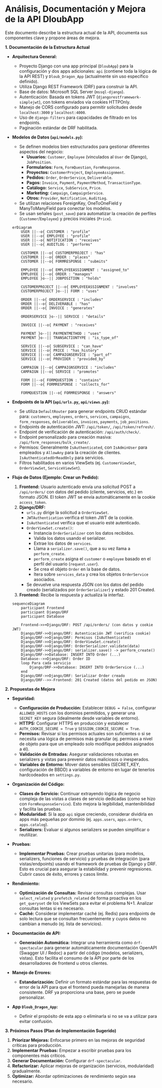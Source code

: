 # Análisis, Documentación y Mejora de la API DloubApp

Este documento describe la estructura actual de la API, documenta sus componentes clave y propone áreas de mejora.

**1. Documentación de la Estructura Actual**

*   **Arquitectura General:**
    *   Proyecto Django con una app principal (`DloubApp`) para la configuración y dos apps adicionales: `api` (contiene toda la lógica de la API REST) y `Dloub_Dragon_App` (actualmente sin uso específico definido).
    *   Utiliza Django REST Framework (DRF) para construir la API.
    *   Base de datos: Microsoft SQL Server (`mssql-django`).
    *   Autenticación: Basada en tokens JWT (`djangorestframework-simplejwt`), con tokens enviados vía cookies HTTPOnly.
    *   Manejo de CORS configurado para permitir solicitudes desde `localhost:3000` y `localhost:4000`.
    *   Uso de `django-filters` para capacidades de filtrado en los endpoints.
    *   Paginación estándar de DRF habilitada.

*   **Modelos de Datos (`api/models.py`):**
    *   Se definen modelos bien estructurados para gestionar diferentes aspectos del negocio:
        *   **Usuarios:** `Customer`, `Employee` (vinculados al `User` de Django), `JobPosition`.
        *   **Formularios:** `Form`, `FormQuestion`, `FormResponse`.
        *   **Proyectos:** `CustomerProject`, `EmployeeAssignment`.
        *   **Pedidos:** `Order`, `OrderService`, `Deliverable`.
        *   **Pagos:** `Invoice`, `Payment`, `PaymentMethod`, `TransactionType`.
        *   **Catálogo:** `Service`, `SubService`, `Price`.
        *   **Marketing:** `Campaign`, `CampaignService`.
        *   **Otros:** `Provider`, `Notification`, `AuditLog`.
    *   Se utilizan relaciones ForeignKey, OneToOneField y ManyToManyField para conectar los modelos.
    *   Se usan señales (`post_save`) para automatizar la creación de perfiles (`Customer`/`Employee`) y precios iniciales (`Price`).

    ```mermaid
    erDiagram
        USER ||--o{ CUSTOMER : "profile"
        USER ||--o{ EMPLOYEE : "profile"
        USER ||--o{ NOTIFICATION : "receives"
        USER ||--o{ AUDITLOG : "performs"

        CUSTOMER ||--o{ CUSTOMERPROJECT : "has"
        CUSTOMER ||--o{ ORDER : "places"
        CUSTOMER ||--o{ FORMRESPONSE : "submits"

        EMPLOYEE ||--o{ EMPLOYEEASSIGNMENT : "assigned_to"
        EMPLOYEE ||--o{ ORDER : "manages"
        EMPLOYEE }o--|| JOBPOSITION : "holds"

        CUSTOMERPROJECT ||--o{ EMPLOYEEASSIGNMENT : "involves"
        CUSTOMERPROJECT }o--|| FORM : "uses"

        ORDER ||--o{ ORDERSERVICE : "includes"
        ORDER ||--o{ DELIVERABLE : "has"
        ORDER ||--o{ INVOICE : "generates"

        ORDERSERVICE }o--|| SERVICE : "details"

        INVOICE ||--o{ PAYMENT : "receives"

        PAYMENT }o--|| PAYMENTMETHOD : "uses"
        PAYMENT }o--|| TRANSACTIONTYPE : "is_type_of"

        SERVICE ||--o{ SUBSERVICE : "can_have"
        SERVICE ||--o{ PRICE : "has_history"
        SERVICE ||--o{ CAMPAIGNSERVICE : "part_of"
        SERVICE ||--o{ PROVIDER : "provided_by"

        CAMPAIGN ||--o{ CAMPAIGNSERVICE : "includes"
        CAMPAIGN ||--o{ SERVICE : "promotes"

        FORM ||--o{ FORMQUESTION : "contains"
        FORM ||--o{ FORMRESPONSE : "collects_for"

        FORMQUESTION ||--o{ FORMRESPONSE : "answers"
    ```

*   **Endpoints de la API (`api/urls.py`, `api/views.py`):**
    *   Se utiliza `DefaultRouter` para generar endpoints CRUD estándar para: `customers`, `employees`, `orders`, `services`, `campaigns`, `form_responses`, `deliverables`, `invoices`, `payments`, `job_positions`.
    *   Endpoints de autenticación JWT: `/api/token/`, `/api/token/refresh/`.
    *   Endpoint de verificación de autenticación: `/api/auth/check/`.
    *   Endpoint personalizado para creación masiva: `/api/form_responses/bulk_create/`.
    *   Permisos: Generalmente `IsAuthenticated`, con `IsAdminUser` para empleados y `AllowAny` para la creación de clientes. `IsAuthenticatedOrReadOnly` para servicios.
    *   Filtros habilitados en varios ViewSets (ej. `CustomerViewSet`, `OrderViewSet`, `ServiceViewSet`).

*   **Flujo de Datos (Ejemplo: Crear un Pedido):**
    1.  **Frontend:** Usuario autenticado envía una solicitud POST a `/api/orders/` con datos del pedido (cliente, servicios, etc.) en formato JSON. El token JWT se envía automáticamente en la cookie `access_token`.
    2.  **Django/DRF:**
        *   `urls.py` dirige la solicitud a `OrderViewSet`.
        *   `JWTAuthentication` verifica el token JWT de la cookie.
        *   `IsAuthenticated` verifica que el usuario esté autenticado.
        *   `OrderViewSet.create()`:
            *   Instancia `OrderSerializer` con los datos recibidos.
            *   Valida los datos usando el serializer.
            *   Extrae los datos de `services`.
            *   Llama a `serializer.save()`, que a su vez llama a `perform_create`.
            *   `perform_create` asigna el `customer` o `employee` basado en el perfil del usuario (`request.user`).
            *   Se crea el objeto `Order` en la base de datos.
            *   Itera sobre `services_data` y crea los objetos `OrderService` asociados.
        *   Se devuelve una respuesta JSON con los datos del pedido creado (serializados por `OrderSerializer`) y estado 201 Created.
    3.  **Frontend:** Recibe la respuesta y actualiza la interfaz.

    ```mermaid
    sequenceDiagram
        participant Frontend
        participant Django/DRF
        participant Database

        Frontend->>+Django/DRF: POST /api/orders/ (con datos y cookie JWT)
        Django/DRF->>Django/DRF: Autenticación JWT (verifica cookie)
        Django/DRF->>Django/DRF: Permisos (IsAuthenticated)
        Django/DRF->>Django/DRF: OrderViewSet.create()
        Django/DRF->>Django/DRF: OrderSerializer.validate(data)
        Django/DRF->>Django/DRF: serializer.save() -> perform_create()
        Django/DRF->>Database: INSERT INTO Order (...)
        Database-->>Django/DRF: Order ID
        loop Para cada servicio
            Django/DRF->>Database: INSERT INTO OrderService (...)
        end
        Django/DRF->>Django/DRF: Serializar Order creado
        Django/DRF-->>-Frontend: 201 Created (datos del pedido en JSON)
    ```

**2. Propuestas de Mejora**

*   **Seguridad:**
    *   **Configuración de Producción:** Establecer `DEBUG = False`, configurar `ALLOWED_HOSTS` con los dominios permitidos, y generar una `SECRET_KEY` segura (idealmente desde variables de entorno).
    *   **HTTPS:** Configurar HTTPS en producción y establecer `AUTH_COOKIE_SECURE = True` y `SESSION_COOKIE_SECURE = True`.
    *   **Permisos:** Revisar si los permisos actuales son suficientes o si se necesita una lógica de permisos más granular (ej. permisos a nivel de objeto para que un empleado solo modifique pedidos asignados a él).
    *   **Validación de Entradas:** Asegurar validaciones robustas en serializers y vistas para prevenir datos maliciosos o inesperados.
    *   **Variables de Entorno:** Mover datos sensibles (SECRET_KEY, configuración de BBDD) a variables de entorno en lugar de tenerlos hardcodeados en `settings.py`.

*   **Organización del Código:**
    *   **Clases de Servicio:** Continuar extrayendo lógica de negocio compleja de las vistas a clases de servicio dedicadas (como se hizo con `FormResponseService`). Esto mejora la legibilidad, mantenibilidad y facilita las pruebas.
    *   **Modularidad:** Si la app `api` sigue creciendo, considerar dividirla en apps más pequeñas por dominio (ej. `apps.users`, `apps.orders`, `apps.catalog`).
    *   **Serializers:** Evaluar si algunos serializers se pueden simplificar o reutilizar.

*   **Pruebas:**
    *   **Implementar Pruebas:** Crear pruebas unitarias (para modelos, serializers, funciones de servicio) y pruebas de integración (para vistas/endpoints) usando el framework de pruebas de Django y DRF. Esto es crucial para asegurar la estabilidad y prevenir regresiones. Cubrir casos de éxito, errores y casos límite.

*   **Rendimiento:**
    *   **Optimización de Consultas:** Revisar consultas complejas. Usar `select_related` y `prefetch_related` de forma proactiva en los `get_queryset` de los ViewSets para evitar el problema N+1. Analizar consultas lentas si es necesario.
    *   **Caché:** Considerar implementar caché (ej. Redis) para endpoints de solo lectura que se consultan frecuentemente y cuyos datos no cambian a menudo (ej. lista de servicios).

*   **Documentación de API:**
    *   **Generación Automática:** Integrar una herramienta como `drf-spectacular` para generar automáticamente documentación OpenAPI (Swagger UI / Redoc) a partir del código (modelos, serializers, vistas). Esto facilita el consumo de la API por parte de los desarrolladores de frontend u otros clientes.

*   **Manejo de Errores:**
    *   **Estandarización:** Definir un formato estándar para las respuestas de error de la API para que el frontend pueda manejarlas de manera consistente. DRF ya proporciona una base, pero se puede personalizar.

*   **App `Dloub_Dragon_App`:**
    *   Definir el propósito de esta app o eliminarla si no se va a utilizar para evitar confusión.

**3. Próximos Pasos (Plan de Implementación Sugerido)**

1.  **Priorizar Mejoras:** Enfocarse primero en las mejoras de seguridad críticas para producción.
2.  **Implementar Pruebas:** Empezar a escribir pruebas para los componentes más críticos.
3.  **Generar Documentación:** Configurar `drf-spectacular`.
4.  **Refactorizar:** Aplicar mejoras de organización (servicios, modularidad) gradualmente.
5.  **Optimizar:** Abordar optimizaciones de rendimiento según sea necesario.